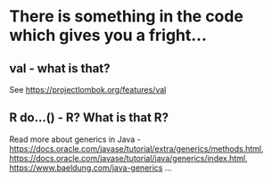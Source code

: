 # There is something in the code which gives you a fright...

## val - what is that?
See https://projectlombok.org/features/val

## <R> R do...() - R? What is that R?
Read more about generics in Java - https://docs.oracle.com/javase/tutorial/extra/generics/methods.html, https://docs.oracle.com/javase/tutorial/java/generics/index.html, https://www.baeldung.com/java-generics ...